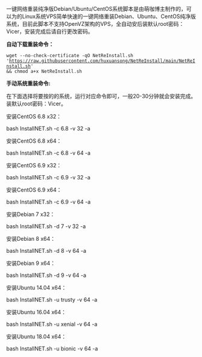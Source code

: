 一键网络重装纯净版Debian/Ubuntu/CentOS系统脚本是由萌咖博主制作的，可以为的Linux系统VPS简单快速的一键网络重装Debian、Ubuntu、CentOS纯净版系统，目前此脚本不支持OpenVZ架构的VPS，全自动安后装默认root密码：Vicer，安装完成后请自行更改密码。


<b>自动下载重装命令：</b>

<code>wget --no-check-certificate -qO NetReInstall.sh 'https://raw.githubusercontent.com/huxuansong/NetReInstall/main/NetReInstall.sh' && chmod a+x NetReInstall.sh</code>

<b>手动系统重装命令:</b>

在下面选择将要按的的系统，运行对应命令即可，一般20-30分钟就会安装完成。装默认root密码：Vicer。

安装CentOS 6.8 x32：

bash InstallNET.sh -c 6.8 -v 32 -a

安装CentOS 6.8 x64：

bash InstallNET.sh -c 6.8 -v 64 -a

安装CentOS 6.9 x32：

bash InstallNET.sh -c 6.9 -v 32 -a

安装CentOS 6.9 x64：

bash InstallNET.sh -c 6.9 -v 64 -a

安装Debian 7 x32：

bash InstallNET.sh -d 7 -v 32 -a

安装Debian 8 x64：

bash InstallNET.sh -d 8 -v 64 -a

安装Debian 9 x64：

bash InstallNET.sh -d 9 -v 64 -a

安装Ubuntu 14.04 x64：

bash InstallNET.sh -u trusty -v 64 -a

安装Ubuntu 16.04 x64：

bash InstallNET.sh -u xenial -v 64 -a

安装Ubuntu 18.04 x64：

bash InstallNET.sh -u bionic -v 64 -a
